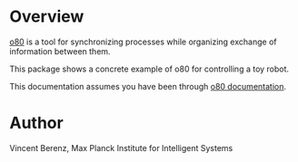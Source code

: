 
# Overview

[o80](https://github.com/intelligent-soft-robots/o80) is a tool for synchronizing processes while organizing exchange of information between them.

This package shows a concrete example of o80 for controlling a toy robot.

This documentation assumes you have been through [o80 documentation](http://people.tuebingen.mpg.de/mpi-is-software/o80/docs/o80/index.html).

# Author

Vincent Berenz, Max Planck Institute for Intelligent Systems


